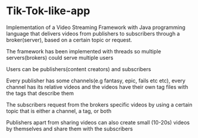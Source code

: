 # Tik-Tok-like-app
Implementation of a Video Streaming Framework with Java programming language that delivers videos from publishers to subscribers through a broker(server), based on a certain topic or request.

The framework has been implemented with threads so multiple servers(brokers) could serve multiple users 

Users can be publishers(content creators) and subscribers

Every publisher has some channels(e.g fantasy, epic, fails etc etc), every channel has its relative videos and the videos have their own tag files with the tags that describe them 

The subscribers request from the brokers specific videos by using a certain topic that is either a channel, a tag, or both

Publishers apart from sharing videos can also create small (10-20s) videos by themselves and share them with the subscribers


